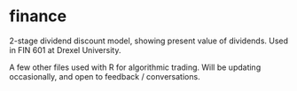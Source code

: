 # finance
2-stage dividend discount model, showing present value of dividends. Used in FIN 601 at Drexel University. 

A few other files used with R for algorithmic trading. Will be updating occasionally, and open to feedback / conversations.

